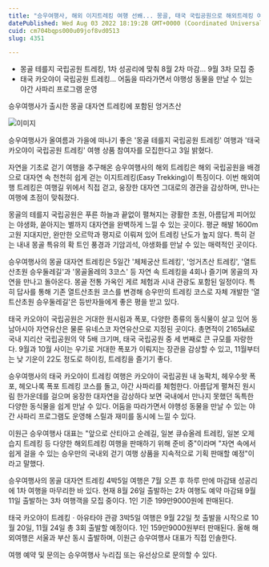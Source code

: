 ```yaml
---
title: "승우여행사, 해외 이지트레킹 여행 선봬... 몽골, 태국 국립공원으로 해외트레킹 여행 떠나세요"
datePublished: Wed Aug 03 2022 18:19:28 GMT+0000 (Coordinated Universal Time)
cuid: cm704bqps000u09jof8vd0513
slug: 4351

---
```



- 몽골 테를지 국립공원 트레킹, 1차 성공리에 맞춰 8월 2차 마감... 9월 3차 모집 중
- 태국 카오야이 국립공원 트레킹... 어둠을 따라가면서 야행성 동물을 만날 수 있는 야간 사파리 프로그램 운영

승우여행사가 출시한 몽골 대자연 트레킹에 포함된 엉거츠산

![이미지](https://cdn.hashnode.com/res/hashnode/image/upload/v1739256350830/76d41d2f-59ef-416a-a654-360ed9b775a2.jpeg)

승우여행사가 올여름과 가을에 떠나기 좋은 '몽골 테를지 국립공원 트레킹' 여행과 '태국 카오야이 국립공원 트레킹' 여행 상품 참여자를 모집한다고 3일 밝혔다.

자연을 기초로 걷기 여행을 추구해온 승우여행사의 해외 트레킹은 해외 국립공원을 배경으로 대자연 속 천천히 쉽게 걷는 이지트레킹(Easy Trekking)이 특징이다. 이번 해외여행 트레킹은 여행길 위에서 직접 걷고, 웅장한 대자연 그대로의 경관을 감상하며, 만나는 여행에 초점이 맞춰졌다.

몽골의 테를지 국립공원은 푸른 하늘과 끝없이 펼쳐지는 광활한 초원, 아름답게 피어있는 야생화, 쏟아지는 별까지 대자연을 완벽하게 느낄 수 있는 곳이다. 평균 해발 1600m 고원 지대지만, 완만한 오르막과 평지로 이뤄져 있어 트레킹 난도가 높지 않다. 특히 걷는 내내 몽골 특유의 확 트인 풍경과 기암괴석, 야생화를 만날 수 있는 매력적인 곳이다.

승우여행사의 몽골 대자연 트레킹은 5일간 '체체궁산 트레킹', '엉거츠산 트레킹', '열트산초원 승우둘레길'과 '몽골올레의 3코스' 등 자연 속 트레킹을 4회나 즐기며 몽골의 자연을 만나고 돌아온다. 몽골 전통 가옥인 게르 체험과 시내 관광도 포함된 일정이다. 특히 답사를 통해 기존 열트산초원 코스를 변경해 승우만의 트레킹 코스로 자체 개발한 '열트산초원 승우둘레길'은 등반자들에게 좋은 평을 받고 있다.

태국 카오야이 국립공원은 거대한 원시림과 폭포, 다양한 종류의 동식물이 살고 있어 동남아시아 자연유산은 물론 유네스코 자연유산으로 지정된 곳이다. 총면적이 2165㎢로 국내 지리산 국립공원의 약 5배 크기며, 태국 국립공원 중 세 번째로 큰 규모를 자랑한다. 9월과 10월 사이는 우기로 거대한 폭포가 이뤄지는 장관을 감상할 수 있고, 11월부터는 낮 기운이 22도 정도로 하이킹, 트레킹을 즐기기 좋다.

승우여행사의 태국 카오야이 트레킹 여행은 카오야이 국립공원 내 농팍치, 헤우수왓 폭포, 헤오나록 폭포 트레킹 코스를 돌고, 야간 사파리를 체험한다. 아름답게 펼쳐진 원시림 한가운데를 걸으며 웅장한 대자연을 감상하다 보면 국내에서 만나지 못했던 독특한 다양한 동식물을 쉽게 만날 수 있다. 어둠을 따라가면서 야행성 동물을 만날 수 있는 야간 사파리 프로그램도 운영해 스릴과 재미를 동시에 느낄 수 있다.

이원근 승우여행사 대표는 "앞으로 산티아고 순례길, 일본 큐슈올레 트레킹, 일본 오제습지 트레킹 등 다양한 해외트레킹 여행을 판매하기 위해 준비 중"이라며 "자연 속에서 쉽게 걸을 수 있는 승우만의 국내외 걷기 여행 상품을 지속적으로 기획 판매할 예정"이라고 말했다.

승우여행사의 몽골 대자연 트레킹 4박5일 여행은 7월 오픈 후 하루 만에 마감돼 성공리에 1차 여행을 마무리한 바 있다. 현재 8월 26일 출발하는 2차 여행도 예약 마감돼 9월 11일 출발하는 3차 여행객을 모집 중이다. 1인 기준 199만9000원에 판매된다.

태국 카오야이 트레킹ㆍ아유타야 관광 3박5일 여행은 9월 22일 첫 출발을 시작으로 10월 20일, 11월 24일 총 3회 출발할 예정이다. 1인 159만9000원부터 판매된다. 올해 해외여행은 서울과 부산 동시 출발하며, 이원근 승우여행사 대표가 직접 인솔한다.

여행 예약 및 문의는 승우여행사 누리집 또는 유선상으로 문의할 수 있다.